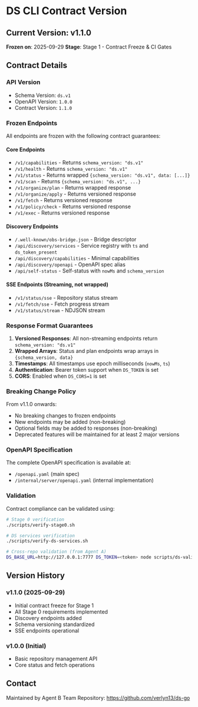 # DS CLI Contract Version

## Current Version: v1.1.0

**Frozen on**: 2025-09-29
**Stage**: Stage 1 - Contract Freeze & CI Gates

## Contract Details

### API Version
- Schema Version: `ds.v1`
- OpenAPI Version: `1.0.0`
- Contract Version: `1.1.0`

### Frozen Endpoints

All endpoints are frozen with the following contract guarantees:

#### Core Endpoints
- `/v1/capabilities` - Returns `schema_version: "ds.v1"`
- `/v1/health` - Returns `schema_version: "ds.v1"`
- `/v1/status` - Returns wrapped `{schema_version: "ds.v1", data: [...]}`
- `/v1/scan` - Returns `{schema_version: "ds.v1", ...}`
- `/v1/organize/plan` - Returns wrapped response
- `/v1/organize/apply` - Returns versioned response
- `/v1/fetch` - Returns versioned response
- `/v1/policy/check` - Returns versioned response
- `/v1/exec` - Returns versioned response

#### Discovery Endpoints
- `/.well-known/obs-bridge.json` - Bridge descriptor
- `/api/discovery/services` - Service registry with `ts` and `ds_token_present`
- `/api/discovery/capabilities` - Minimal capabilities
- `/api/discovery/openapi` - OpenAPI spec alias
- `/api/self-status` - Self-status with `nowMs` and `schema_version`

#### SSE Endpoints (Streaming, not wrapped)
- `/v1/status/sse` - Repository status stream
- `/v1/fetch/sse` - Fetch progress stream
- `/v1/status/stream` - NDJSON stream

### Response Format Guarantees

1. **Versioned Responses**: All non-streaming endpoints return `schema_version: "ds.v1"`
2. **Wrapped Arrays**: Status and plan endpoints wrap arrays in `{schema_version, data}`
3. **Timestamps**: All timestamps use epoch milliseconds (`nowMs`, `ts`)
4. **Authentication**: Bearer token support when `DS_TOKEN` is set
5. **CORS**: Enabled when `DS_CORS=1` is set

### Breaking Change Policy

From v1.1.0 onwards:
- No breaking changes to frozen endpoints
- New endpoints may be added (non-breaking)
- Optional fields may be added to responses (non-breaking)
- Deprecated features will be maintained for at least 2 major versions

### OpenAPI Specification

The complete OpenAPI specification is available at:
- `/openapi.yaml` (main spec)
- `/internal/server/openapi.yaml` (internal implementation)

### Validation

Contract compliance can be validated using:
```bash
# Stage 0 verification
./scripts/verify-stage0.sh

# DS services verification
./scripts/verify-ds-services.sh

# Cross-repo validation (from Agent A)
DS_BASE_URL=http://127.0.0.1:7777 DS_TOKEN=<token> node scripts/ds-validate.mjs
```

## Version History

### v1.1.0 (2025-09-29)
- Initial contract freeze for Stage 1
- All Stage 0 requirements implemented
- Discovery endpoints added
- Schema versioning standardized
- SSE endpoints operational

### v1.0.0 (Initial)
- Basic repository management API
- Core status and fetch operations

## Contact

Maintained by Agent B Team
Repository: https://github.com/verlyn13/ds-go